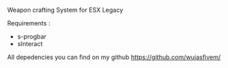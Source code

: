 Weapon crafting System for ESX Legacy

Requirements :
  - s-progbar
  - sInteract

All depedencies you can find on my github https://github.com/wujasfivem/
